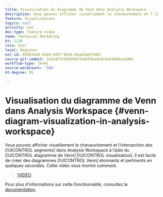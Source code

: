 ```yaml
---
title: Visualisation du diagramme de Venn dans Analysis Workspace
description: Vous pouvez afficher visuellement le chevauchement et l’intersection de segments dans Analysis Workspace à l’aide de la visualisation du diagramme de Venn. Il est facile de créer des diagrammes de Venn étonnants et perspicaces en quelques secondes. Cette vidéo vous montre comment.
feature: Visualisations
topics: null
activity: use
doc-type: feature video
team: Technical Marketing
kt: 2118
role: User
level: Beginner
exl-id: 655034a6-42b9-4437-961b-02ad3da57d83
source-git-commit: 32424f3f2b05952fe4df9ea91dcbe51684cee905
workflow-type: tm+mt
source-wordcount: '104'
ht-degree: 9%

---
```


#  Visualisation   du diagramme de Venn dans Analysis Workspace {#venn-diagram-visualization-in-analysis-workspace}

Vous pouvez afficher visuellement le chevauchement et l’intersection des [!UICONTROL segments] dans Analysis Workspace à l’aide du [!UICONTROL diagramme de Venn] [!UICONTROL visualisation]. Il est facile de créer des diagrammes [!UICONTROL Venn] étonnants et pertinents en quelques secondes. Cette vidéo vous montre comment.

>[!VIDEO](https://video.tv.adobe.com/v/23987/?quality=12)

Pour plus d’informations sur cette fonctionnalité, consultez la [documentation](https://marketing.adobe.com/resources/help/fr_FR/analytics/analysis-workspace/venn.html).
